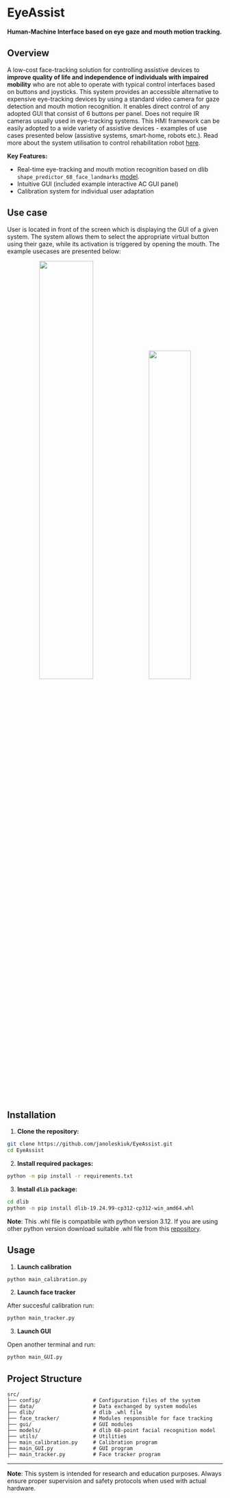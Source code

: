 # EyeAssist 

**Human-Machine Interface based on eye gaze and mouth motion tracking.**

## Overview

A low-cost face-tracking solution for controlling assistive devices to **improve quality of life and independence of individuals with impaired mobility** who are not able to operate with typical control interfaces based on buttons and joysticks. This system provides an accessible alternative to expensive eye-tracking devices by using a standard video camera for gaze detection and mouth motion recognition. It enables direct control of any adopted GUI that consist of 6 buttons per panel. Does not require IR cameras usually used in eye-tracking systems. This HMI framework can be easily adopted to a wide variety of assistive devices - examples of use cases presented below (assistive systems, smart-home, robots etc.). Read more about the system utilisation to control rehabilitation robot [here](https://doi.org/10.21203/rs.3.rs-6006333/v1).

**Key Features:**
- Real-time eye-tracking and mouth motion recognition based on dlib `shape_predictor_68_face_landmarks` [model](https://github.com/davisking/dlib).
- Intuitive GUI (included example interactive AC GUI panel)
- Calibration system for individual user adaptation


## Use case

User is located in front of the screen which is displaying the GUI of a given system. The system allows them to select the appropriate virtual button using their gaze, while its activation is triggered by opening the mouth. The example usecases are presented below:

<p align="center">
  <img src="https://github.com/user-attachments/assets/bc0b751d-4715-446b-9729-a6d17ce451fa" width="50%" />
  <img src="https://github.com/user-attachments/assets/fefef06a-e676-4cfb-bba6-c977a255e73b" width="44.3%" />
</p>

## Installation

1. **Clone the repository:**
```bash
git clone https://github.com/janoleskiuk/EyeAssist.git
cd EyeAssist
```

2. **Install required packages:**
```bash
python -m pip install -r requirements.txt
```

3. **Install `dlib` package:**
```bash
cd dlib
python -m pip install dlib-19.24.99-cp312-cp312-win_amd64.whl
```
**Note**: This .whl file is compatibile with python version 3.12. If you are using other python version download suitable .whl file from this [repository](https://github.com/z-mahmud22/Dlib_Windows_Python3.x).

## Usage

1. **Launch calibration**
```bash
python main_calibration.py
```

2. **Launch face tracker**

After succesful calibration run:
```bash
python main_tracker.py
```

3. **Launch GUI**

Open another terminal and run:
```bash
python main_GUI.py
```

## Project Structure
```
src/
├── config/                 # Configuration files of the system
├── data/                   # Data exchanged by system modules
├── dlib/                   # dlib .whl file
├── face_tracker/           # Modules responsible for face tracking
├── gui/                    # GUI modules
├── models/                 # dlib 68-point facial recognition model
├── utils/                  # Utilities
├── main_calibration.py     # Calibration program
├── main_GUI.py             # GUI program
├── main_tracker.py         # Face tracker program
```

---


**Note**: This system is intended for research and education purposes. Always ensure proper supervision and safety protocols when used with actual hardware.
